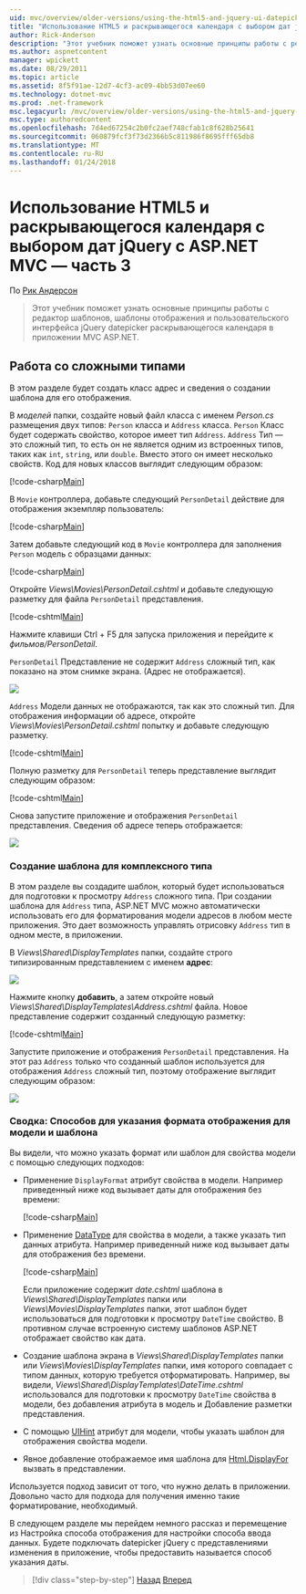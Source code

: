 ```yaml
---
uid: mvc/overview/older-versions/using-the-html5-and-jquery-ui-datepicker-popup-calendar-with-aspnet-mvc/using-the-html5-and-jquery-ui-datepicker-popup-calendar-with-aspnet-mvc-part-3
title: "Использование HTML5 и раскрывающегося календаря с выбором дат jQuery с ASP.NET MVC — часть 3 | Документы Microsoft"
author: Rick-Anderson
description: "Этот учебник поможет узнать основные принципы работы с редактор шаблонов, шаблоны отображения и пользовательского интерфейса jQuery datepicker раскрывающегося календаря в MV ASP.NET..."
ms.author: aspnetcontent
manager: wpickett
ms.date: 08/29/2011
ms.topic: article
ms.assetid: 8f5f91ae-12d7-4cf3-ac09-4bb53d07ee60
ms.technology: dotnet-mvc
ms.prod: .net-framework
msc.legacyurl: /mvc/overview/older-versions/using-the-html5-and-jquery-ui-datepicker-popup-calendar-with-aspnet-mvc/using-the-html5-and-jquery-ui-datepicker-popup-calendar-with-aspnet-mvc-part-3
msc.type: authoredcontent
ms.openlocfilehash: 7d4ed67254c2b0fc2aef748cfab1c8f628b25641
ms.sourcegitcommit: 060879fcf3f73d2366b5c811986f8695fff65db8
ms.translationtype: MT
ms.contentlocale: ru-RU
ms.lasthandoff: 01/24/2018
---
```

<a name="using-the-html5-and-jquery-ui-datepicker-popup-calendar-with-aspnet-mvc---part-3"></a>Использование HTML5 и раскрывающегося календаря с выбором дат jQuery с ASP.NET MVC — часть 3
====================
По [Рик Андерсон](https://github.com/Rick-Anderson)

> Этот учебник поможет узнать основные принципы работы с редактор шаблонов, шаблоны отображения и пользовательского интерфейса jQuery datepicker раскрывающегося календаря в приложении MVC ASP.NET.


## <a name="working-with-complex-types"></a>Работа со сложными типами

В этом разделе будет создать класс адрес и сведения о создании шаблона для его отображения.

В *моделей* папки, создайте новый файл класса с именем *Person.cs* размещения двух типов: `Person` класса и `Address` класса. `Person` Класс будет содержать свойство, которое имеет тип `Address`. `Address` Тип — это сложный тип, то есть он не является одним из встроенных типов, таких как `int`, `string`, или `double`. Вместо этого он имеет несколько свойств. Код для новых классов выглядит следующим образом:

[!code-csharp[Main](using-the-html5-and-jquery-ui-datepicker-popup-calendar-with-aspnet-mvc-part-3/samples/sample1.cs)]

В `Movie` контроллера, добавьте следующий `PersonDetail` действие для отображения экземпляр пользователь:

[!code-csharp[Main](using-the-html5-and-jquery-ui-datepicker-popup-calendar-with-aspnet-mvc-part-3/samples/sample2.cs)]

Затем добавьте следующий код в `Movie` контроллера для заполнения `Person` модель с образцами данных:

[!code-csharp[Main](using-the-html5-and-jquery-ui-datepicker-popup-calendar-with-aspnet-mvc-part-3/samples/sample3.cs)]

Откройте *Views\Movies\PersonDetail.cshtml* и добавьте следующую разметку для файла `PersonDetail` представления.

[!code-cshtml[Main](using-the-html5-and-jquery-ui-datepicker-popup-calendar-with-aspnet-mvc-part-3/samples/sample4.cshtml)]

Нажмите клавиши Ctrl + F5 для запуска приложения и перейдите к *фильмов/PersonDetail*.

`PersonDetail` Представление не содержит `Address` сложный тип, как показано на этом снимке экрана. (Адрес не отображается).

![](using-the-html5-and-jquery-ui-datepicker-popup-calendar-with-aspnet-mvc-part-3/_static/image1.png)

`Address` Модели данных не отображаются, так как это сложный тип. Для отображения информации об адресе, откройте *Views\Movies\PersonDetail.cshtml* попытку и добавьте следующую разметку.

[!code-cshtml[Main](using-the-html5-and-jquery-ui-datepicker-popup-calendar-with-aspnet-mvc-part-3/samples/sample5.cshtml)]

Полную разметку для `PersonDetail` теперь представление выглядит следующим образом:

[!code-cshtml[Main](using-the-html5-and-jquery-ui-datepicker-popup-calendar-with-aspnet-mvc-part-3/samples/sample6.cshtml)]

Снова запустите приложение и отображения `PersonDetail` представления. Сведения об адресе теперь отображается:

![](using-the-html5-and-jquery-ui-datepicker-popup-calendar-with-aspnet-mvc-part-3/_static/image2.png)

### <a name="creating-a-template-for-a-complex-type"></a>Создание шаблона для комплексного типа

В этом разделе вы создадите шаблон, который будет использоваться для подготовки к просмотру `Address` сложного типа. При создании шаблона для `Address` типа, ASP.NET MVC можно автоматически использовать его для форматирования модели адресов в любом месте приложения. Это дает возможность управлять отрисовку `Address` тип в одном месте, в приложении.

В *Views\Shared\DisplayTemplates* папки, создайте строго типизированным представлением с именем **адрес**:

![](using-the-html5-and-jquery-ui-datepicker-popup-calendar-with-aspnet-mvc-part-3/_static/image3.png)

Нажмите кнопку **добавить**, а затем откройте новый *Views\Shared\DisplayTemplates\Address.cshtml* файла. Новое представление содержит созданный следующую разметку:

[!code-cshtml[Main](using-the-html5-and-jquery-ui-datepicker-popup-calendar-with-aspnet-mvc-part-3/samples/sample7.cshtml)]

Запустите приложение и отображения `PersonDetail` представления. На этот раз `Address` только что созданный шаблон используется для отображения `Address` сложный тип, поэтому отображение выглядит следующим образом:

![](using-the-html5-and-jquery-ui-datepicker-popup-calendar-with-aspnet-mvc-part-3/_static/image4.png)

### <a name="summary-ways-to-specify-the-model-display-format-and-template"></a>Сводка: Способов для указания формата отображения для модели и шаблона

Вы видели, что можно указать формат или шаблон для свойства модели с помощью следующих подходов:

- Применение `DisplayFormat` атрибут свойства в модели. Например приведенный ниже код вызывает даты для отображения без времени:

    [!code-csharp[Main](using-the-html5-and-jquery-ui-datepicker-popup-calendar-with-aspnet-mvc-part-3/samples/sample8.cs)]
- Применение [DataType](https://msdn.microsoft.com/library/system.componentmodel.dataannotations.datatype.aspx) для свойства в модели, а также указать тип данных атрибута. Например приведенный ниже код вызывает даты для отображения без времени.

    [!code-csharp[Main](using-the-html5-and-jquery-ui-datepicker-popup-calendar-with-aspnet-mvc-part-3/samples/sample9.cs)]

    Если приложение содержит *date.cshtml* шаблона в *Views\Shared\DisplayTemplates* папки или *Views\Movies\DisplayTemplates* папки, этот шаблон будет использоваться для подготовки к просмотру `DateTime` свойство. В противном случае встроенную систему шаблонов ASP.NET отображает свойство как дата.
- Создание шаблона экрана в *Views\Shared\DisplayTemplates* папки или *Views\Movies\DisplayTemplates* папки, имя которого совпадает с типом данных, которую требуется отформатировать. Например, вы видели, *Views\Shared\DisplayTemplates\DateTime.cshtml* использовался для подготовки к просмотру `DateTime` свойства в модели, без добавления атрибута в модель и Добавление разметки представления.
- С помощью [UIHint](https://msdn.microsoft.com/library/system.componentmodel.dataannotations.uihintattribute.uihint.aspx) атрибут для модели, чтобы указать шаблон для отображения свойства модели.
- Явное добавление отображаемое имя шаблона для [Html.DisplayFor](https://msdn.microsoft.com/library/ee407420.aspx) вызвать в представлении.

Используется подход зависит от того, что нужно делать в приложении. Довольно часто для подхода для получения именно такие форматирование, необходимый.

В следующем разделе мы перейдем немного рассказ и перемещение из Настройка способа отображения для настройки способа ввода данных. Будете подключать datepicker jQuery с представлениями изменения в приложение, чтобы предоставить называется способ указания даты.

>[!div class="step-by-step"]
[Назад](using-the-html5-and-jquery-ui-datepicker-popup-calendar-with-aspnet-mvc-part-2.md)
[Вперед](using-the-html5-and-jquery-ui-datepicker-popup-calendar-with-aspnet-mvc-part-4.md)
